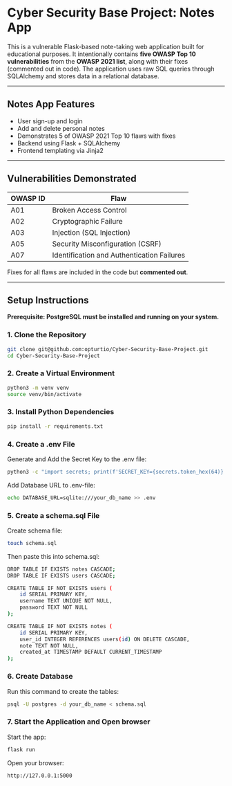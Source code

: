 # Cyber Security Base Project: Notes App

This is a vulnerable Flask-based note-taking web application built for educational purposes. It intentionally contains **five OWASP Top 10 vulnerabilities** from the **OWASP 2021 list**, along with their fixes (commented out in code). The application uses raw SQL queries through SQLAlchemy and stores data in a relational database.

---

## Notes App Features

- User sign-up and login
- Add and delete personal notes
- Demonstrates 5 of OWASP 2021 Top 10 flaws with fixes
- Backend using Flask + SQLAlchemy
- Frontend templating via Jinja2

---

## Vulnerabilities Demonstrated

| OWASP ID | Flaw                                |
|----------|-------------------------------------|
| A01      | Broken Access Control               |
| A02      | Cryptographic Failure               |
| A03      | Injection (SQL Injection)           |
| A05      | Security Misconfiguration (CSRF)    |
| A07      | Identification and Authentication Failures |

Fixes for all flaws are included in the code but **commented out**.

---

## Setup Instructions

**Prerequisite: PostgreSQL must be installed and running on your system.**

### 1. Clone the Repository

```bash
git clone git@github.com:opturtio/Cyber-Security-Base-Project.git
cd Cyber-Security-Base-Project
```

### 2. Create a Virtual Environment
```bash
python3 -m venv venv
source venv/bin/activate
```

### 3. Install Python Dependencies
```bash
pip install -r requirements.txt
```

### 4. Create a .env File
Generate and Add the Secret Key to the .env file:
```bash
python3 -c "import secrets; print(f'SECRET_KEY={secrets.token_hex(64)}')" >> .env
```
Add Database URL to .env-file:
```bash
echo DATABASE_URL=sqlite:///your_db_name >> .env
```

### 5. Create a schema.sql File
Create schema file:
```bash
touch schema.sql
```
Then paste this into schema.sql:
```bash
DROP TABLE IF EXISTS notes CASCADE;
DROP TABLE IF EXISTS users CASCADE;

CREATE TABLE IF NOT EXISTS users (
    id SERIAL PRIMARY KEY,
    username TEXT UNIQUE NOT NULL,
    password TEXT NOT NULL
);

CREATE TABLE IF NOT EXISTS notes (
    id SERIAL PRIMARY KEY,
    user_id INTEGER REFERENCES users(id) ON DELETE CASCADE,
    note TEXT NOT NULL,
    created_at TIMESTAMP DEFAULT CURRENT_TIMESTAMP
);
```

### 6. Create Database
Run this command to create the tables:
```bash
psql -U postgres -d your_db_name < schema.sql
```

### 7. Start the Application and Open browser
Start the app:
```bash
flask run
```
Open your browser:
```bash
http://127.0.0.1:5000
```

